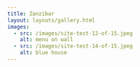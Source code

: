 ```yaml
---
title: Zanzibar
layout: layouts/gallery.html
images:
  - src: /images/site-test-12-of-15.jpeg
    alt: menu on wall
  - src: /images/site-test-14-of-15.jpeg
    alt: blue house
---
```


